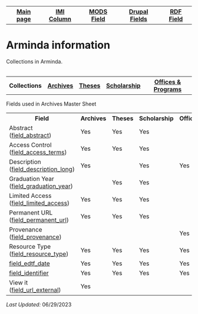 <!DOCTYPE html>
<html>
<body>

<table style="width:100%">
  <tr>
    <th><a href="index.md">Main page</a></th>
	<th><a href="IMI.md">IMI Column</a></th>
    <th><a href="MODS.md">MODS Field</a></th>
	<th><a href="DrupalFields.md">Drupal Fields</a></th>
    <th><a href="RDF.md">RDF Field</a></th>
  </tr>
<table>
 <h1>Arminda information</h1> 
  
<p>Collections in Arminda.</p>
<table>
   <tr>
		<th>Collections</th>
	   	<th><a href="Archives.md">Archives</a></th>
		<th><a href="Theses.md">Theses</a></th>
		<th><a href="scholarship.md">Scholarship</a></th>
		<th><a href="Offices&Programs.md">Offices & Programs</a></th>
  </tr>
 </table>
<p>Fields used in Archives Master Sheet</p>
<table>
	<tr>
		<th>Field</th>
		<th>Archives</th>
		<th>Theses</th>
		<th>Scholarship</th>
		<th>Offices&Programs</th>
	</tr>
  	<tr>
   	 	<td>Abstract (<a href="field_abstract.md">field_abstract</a>)</td>
		<td>Yes</td>
		<td>Yes</td>
		<td>Yes</td>
		<td></td>
 	 </tr>
  	<tr>
   	 	<td>Access Control (<a href="field_access_terms.md">field_access_terms</a>)</td>
		<td>Yes</td>
		<td>Yes</td>
		<td>Yes</td>
		<td></td>
 	 </tr>
  	<tr>
   	 	<td>Description (<a href="field_description_long.md">field_description_long</a>)</td>
		<td>Yes</td>
		<td></td>
		<td>Yes</td>
		<td>Yes</td>
 	 </tr>
  	<tr>
   	 	<td>Graduation Year (<a href="field_graduation_year.md">field_graduation_year</a>)</td>
		<td></td>
		<td>Yes</td>
		<td>Yes</td>
		<td></td>
 	 </tr>
  	<tr>
   	 	<td>Limited Access (<a href="field_limited_access.md">field_limited_access</a>)</td>
		<td>Yes</td>
		<td>Yes</td>
		<td>Yes</td>
		<td></td>
 	 </tr>
  	<tr>
   	 	<td>Permanent URL (<a href="field_permanent_url.md">field_permanent_url</a>)</td>
		<td>Yes</td>
		<td>Yes</td>
		<td>Yes</td>
		<td></td>
 	 </tr>
  	<tr>
   	 	<td>Provenance (<a href="field_provenance.md">field_provenance</a>)</td>
		<td></td>
		<td></td>
		<td></td>
		<td>Yes</td>
 	 </tr>
  	<tr>
   	 	<td>Resource Type (<a href="field_resource_type.md">field_resource_type</a>)</td>
		<td>Yes</td>
		<td>Yes</td>
		<td>Yes</td>
		<td>Yes</td>
 	 </tr>
  	<tr>
   	 	<td><a href="field_edtf_date.md">field_edtf_date</a></td>
		<td>Yes</td>
		<td>Yes</td>
		<td>Yes</td>
		<td>Yes</td>
 	 </tr>
  	<tr>
   	 	<td><a href="field_identifier.md">field_identifier</a></td>
		<td>Yes</td>
		<td>Yes</td>
		<td>Yes</td>
		<td>Yes</td>
 	 </tr>
  	<tr>
   	 	<td>View it (<a href="field_url_external.md">field_url_external</a>)</td>
		<td>Yes</td>
		<td></td>
		<td></td>
		<td></td>
 	 </tr>
</table>
	
	
<dl>
	<p><i>Last Updated: </i>06/29/2023</p>
</dl>
</body>
</html>
